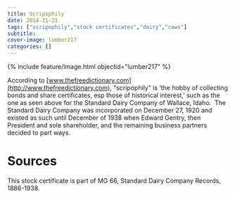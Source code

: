 ```yaml
---
title: Scripophily
date: 2014-11-21
tags: ["scripophily","stock certificates","dairy","cows"]
subtitle: 
cover-image: lumber217
categories: []
---
```


{% include feature/image.html objectid="lumber217" %}

According to [www.thefreedictionary.com](http://www.thefreedictionary.com), "scripophily" is ‘the hobby of collecting bonds and share certificates, esp those of historical interest,’ such as the one as seen above for the Standard Dairy Company of Wallace, Idaho.  The Standard Dairy Company was incorporated on December 27, 1920 and existed as such until December of 1938 when Edward Gentry, then President and sole shareholder, and the remaining business partners decided to part ways.

# Sources

This stock certificate is part of MG 66, Standard Dairy Company Records, 1886-1938.